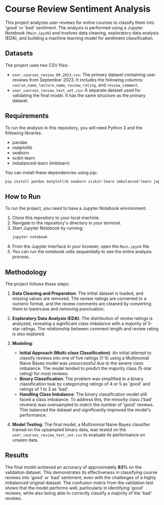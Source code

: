 # Course Review Sentiment Analysis

This project analyzes user reviews for online courses to classify them into 'good' or 'bad' sentiment. The analysis is performed using a Jupyter Notebook (`Main.ipynb`) and involves data cleaning, exploratory data analysis (EDA), and building a machine learning model for sentiment classification.

## Datasets

The project uses two CSV files:

-   `user_courses_review_09_2023.csv`: The primary dataset containing user reviews from September 2023. It includes the following columns: `course_name`, `lecture_name`, `review_rating`, and `review_comment`.
-   `user_courses_review_test_set.csv`: A separate dataset used for validating the final model. It has the same structure as the primary dataset.

## Requirements

To run the analysis in this repository, you will need Python 3 and the following libraries:

-   pandas
-   matplotlib
-   seaborn
-   scikit-learn
-   imbalanced-learn (imblearn)

You can install these dependencies using pip:

```bash
pip install pandas matplotlib seaborn scikit-learn imbalanced-learn jupyter
```

## How to Run

To run the project, you need to have a Jupyter Notebook environment.

1.  Clone this repository to your local machine.
2.  Navigate to the repository's directory in your terminal.
3.  Start Jupyter Notebook by running:
    ```bash
    jupyter notebook
    ```
4.  From the Jupyter interface in your browser, open the `Main.ipynb` file.
5.  You can run the notebook cells sequentially to see the entire analysis process.

## Methodology

The project follows these steps:

1.  **Data Cleaning and Preparation**: The initial dataset is loaded, and missing values are removed. The review ratings are converted to a numeric format, and the review comments are cleaned by converting them to lowercase and removing punctuation.

2.  **Exploratory Data Analysis (EDA)**: The distribution of review ratings is analyzed, revealing a significant class imbalance with a majority of 5-star ratings. The relationship between comment length and review rating is also explored.

3.  **Modeling**:
    -   **Initial Approach (Multi-class Classification)**: An initial attempt to classify reviews into one of five ratings (1-5) using a Multinomial Naive Bayes model was unsuccessful due to the severe class imbalance. The model tended to predict the majority class (5-star rating) for most reviews.
    -   **Binary Classification**: The problem was simplified to a binary classification task by categorizing ratings of 4 or 5 as 'good' and ratings of 1 to 3 as 'bad'.
    -   **Handling Class Imbalance**: The binary classification model still faced a class imbalance. To address this, the minority class ('bad' reviews) was oversampled to match the number of 'good' reviews. This balanced the dataset and significantly improved the model's performance.

4.  **Model Testing**: The final model, a Multinomial Naive Bayes classifier trained on the upsampled binary data, was tested on the `user_courses_review_test_set.csv` to evaluate its performance on unseen data.

## Results

The final model achieved an accuracy of approximately **83%** on the validation dataset. This demonstrates its effectiveness in classifying course reviews into 'good' or 'bad' sentiment, even with the challenges of a highly imbalanced original dataset. The confusion matrix from the validation test shows that the model performs well, particularly in identifying 'good' reviews, while also being able to correctly classify a majority of the 'bad' reviews.
